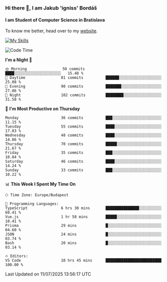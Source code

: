 ### Hi there 👋, I am Jakub 'igniss' Bordáš

#### I am Student of Computer Science in Bratislava
To know me better, head over to my [website](https://bordas.sk).

[![My Skills](https://skillicons.dev/icons?i=js,typescript,html,css,figma,svelte,vue,next,postgresql,nest,express,nodejs)](https://bordas.sk)


<!--START_SECTION:waka-->
![Code Time](http://img.shields.io/badge/Code%20Time-1%2C988%20hrs%207%20mins-blue)

**I'm a Night 🦉** 

```text
🌞 Morning                50 commits          ████░░░░░░░░░░░░░░░░░░░░░   15.48 % 
🌆 Daytime                81 commits          ██████░░░░░░░░░░░░░░░░░░░   25.08 % 
🌃 Evening                90 commits          ███████░░░░░░░░░░░░░░░░░░   27.86 % 
🌙 Night                  102 commits         ████████░░░░░░░░░░░░░░░░░   31.58 % 
```
📅 **I'm Most Productive on Thursday** 

```text
Monday                   36 commits          ███░░░░░░░░░░░░░░░░░░░░░░   11.15 % 
Tuesday                  55 commits          ████░░░░░░░░░░░░░░░░░░░░░   17.03 % 
Wednesday                48 commits          ████░░░░░░░░░░░░░░░░░░░░░   14.86 % 
Thursday                 70 commits          █████░░░░░░░░░░░░░░░░░░░░   21.67 % 
Friday                   35 commits          ███░░░░░░░░░░░░░░░░░░░░░░   10.84 % 
Saturday                 46 commits          ████░░░░░░░░░░░░░░░░░░░░░   14.24 % 
Sunday                   33 commits          ███░░░░░░░░░░░░░░░░░░░░░░   10.22 % 
```


📊 **This Week I Spent My Time On** 

```text
🕑︎ Time Zone: Europe/Budapest

💬 Programming Languages: 
TypeScript               6 hrs 30 mins       ███████████████░░░░░░░░░░   60.41 % 
Vue.js                   1 hr 58 mins        █████░░░░░░░░░░░░░░░░░░░░   18.41 % 
Prisma                   29 mins             █░░░░░░░░░░░░░░░░░░░░░░░░   04.60 % 
JSON                     24 mins             █░░░░░░░░░░░░░░░░░░░░░░░░   03.74 % 
Bash                     20 mins             █░░░░░░░░░░░░░░░░░░░░░░░░   03.14 % 

🔥 Editors: 
VS Code                  10 hrs 45 mins      █████████████████████████   100.00 % 
```


 Last Updated on 11/07/2025 13:56:17 UTC
<!--END_SECTION:waka-->
